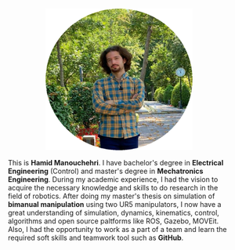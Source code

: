 <!-- For initial loading of page it must be `README.md` file, image and paragraphs are written in html for better control and configuration in web page, please do not convert them into markdown syntax. -->

<p style="text-align:center;">
  <img width="300" height="289" src="/img/bio_image/about_img.png" alt="my photo">
</p>

<p style="margin: 1% 5% 1% 5%">
This is <b>Hamid Manouchehri</b>. I have bachelor's degree in <b>Electrical Engineering</b> (Control) and master's degree in <b>Mechatronics Engineering</b>. During my academic experience, I had the vision to acquire the necessary knowledge and skills to do research in the field of robotics.
After doing my master's thesis on simulation of <b>bimanual manipulation</b> using two UR5 manipulators, I now have a great understanding of simulation, dynamics, kinematics, control, algorithms and open source paltforms like ROS, Gazebo, MOVEit. Also, I had the opportunity to work as a part of a team and learn the required soft skills and teamwork tool such as <b>GitHub</b>.
